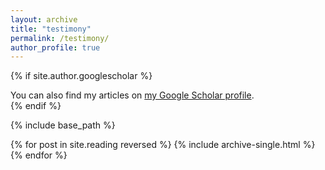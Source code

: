 ```yaml
---
layout: archive
title: "testimony"
permalink: /testimony/
author_profile: true
---
```


{% if site.author.googlescholar %}
  <div class="wordwrap">You can also find my articles on <a href="{{site.author.googlescholar}}">my Google Scholar profile</a>.</div>
{% endif %}

{% include base_path %}

{% for post in site.reading reversed %}
  {% include archive-single.html %}
{% endfor %}
